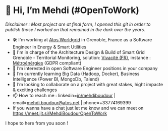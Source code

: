 # 👋 Hi, I’m Mehdi (#OpenToWork)
_Disclaimer : Most project are at final form, I opened this git in order to publish those I worked on that remained in the dark over the years._
* 🛠  I'm working at [Atos Worldgrid](https://atos.net/fr/solutions/worldgrid) in Grenoble, France as a Software Engineer in Energy & Smart Utilities
* 🍃 I'm in charge of the Architecture Design & Build of Smart Grid Grenoble - Territorial Monitoring, 
solution: [Vivacité (FR)](https://youtu.be/3bl4_g1nblE), instance : [Métroénérgies](https://youtu.be/8tj_sliFGgw)  (GDPR compliant)
* 👀 I’m interested in open Software Engineer positions in your company
* 🌱 I’m currently learning Big Data (Hadoop, Docker), Business Intelligence (Power BI, MongoDb, Talend)
* 🚀 I’m looking to collaborate on a project with great stakes, hight impacte & exciting challenges
* 📫 How to reach me : linkedin=[in/mehdiboudour](http://linkedin.com/in/mehdiboudour) | email=mehdi.boudour@atos.net | phone=+33774169399
* If you wanna have a chat just let me know and we can meet on https://meet.jit.si/MehdiBoudourOpenToWork

I hope to here from you soon !
